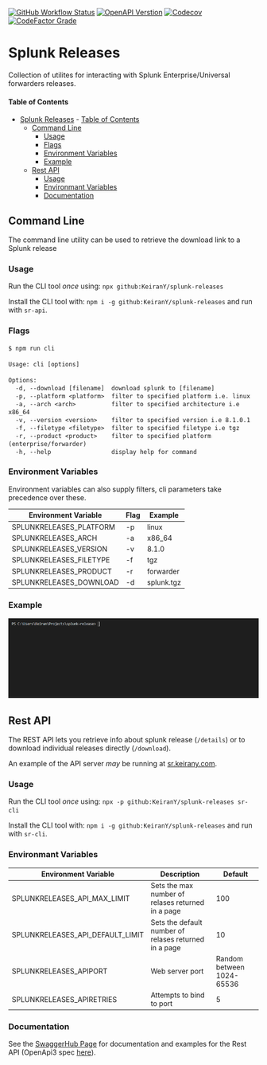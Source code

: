 [![GitHub Workflow Status](https://img.shields.io/github/workflow/status/KeiranY/splunk-releases/Jest%20&%20Codecov?logo=github)](https://github.com/KeiranY/splunk-releases/actions?query=workflow%3A%22Jest+%26+Codecov%22)
[![OpenAPI Verstion](https://img.shields.io/badge/dynamic/json?logo=openapi-initiative&logoColor=FFFFFF&color=success&label=OpenAPI&query=defaultVersion&url=https%3A%2F%2Fapp.swaggerhub.com%2Fapiproxy%2Fregistry%2FKeiranY%2Fsplunk-releases%2F.meta)](https://app.swaggerhub.com/apis-docs/KeiranY/splunk-releases)
[![Codecov](https://img.shields.io/codecov/c/github/KeiranY/splunk-releases)](https://codecov.io/gh/KeiranY/splunk-releases)
[![CodeFactor Grade](https://img.shields.io/codefactor/grade/github/KeiranY/splunk-releases)](https://www.codefactor.io/repository/github/keirany/splunk-releases)

# Splunk Releases

Collection of utilites for interacting with Splunk Enterprise/Universal forwarders releases.

#### Table of Contents
- [Splunk Releases](#splunk-releases)
      - [Table of Contents](#table-of-contents)
  - [Command Line](#command-line)
    - [Usage](#usage)
    - [Flags](#flags)
    - [Environment Variables](#environment-variables)
    - [Example](#example)
  - [Rest API](#rest-api)
    - [Usage](#usage-1)
    - [Environmant Variables](#environmant-variables)
    - [Documentation](#documentation)

## Command Line

The command line utility can be used to retrieve the download link to a Splunk release

### Usage

Run the CLI tool *once* using: `npx github:KeiranY/splunk-releases`

Install the CLI tool with: `npm i -g github:KeiranY/splunk-releases` and run with `sr-api`.

### Flags
```
$ npm run cli

Usage: cli [options]

Options:
  -d, --download [filename]  download splunk to [filename]
  -p, --platform <platform>  filter to specified platform i.e. linux
  -a, --arch <arch>          filter to specified architecture i.e x86_64
  -v, --version <version>    filter to specified version i.e 8.1.0.1
  -f, --filetype <filetype>  filter to specified filetype i.e tgz
  -r, --product <product>    filter to specified platform (enterprise/forwarder)
  -h, --help                 display help for command
```

### Environment Variables

Environment variables can also supply filters, cli parameters take precedence over these.

| Environment Variable      | Flag | Example   |
| ------------------------- | ---- | --------- |
| SPLUNKRELEASES_PLATFORM   | -p   | linux     |
| SPLUNKRELEASES_ARCH       | -a   | x86_64    |
| SPLUNKRELEASES_VERSION    | -v   | 8.1.0     |
| SPLUNKRELEASES_FILETYPE   | -f   | tgz       |
| SPLUNKRELEASES_PRODUCT    | -r   | forwarder |
| SPLUNKRELEASES_DOWNLOAD   | -d   | splunk.tgz|

### Example
![Example of using the splunk releases CLI command](./cli-example.gif)


## Rest API

The REST API lets you retrieve info about splunk release (`/details`) or to download individual releases directly (`/download`).

An example of the API server *may* be running at [sr.keirany.com](https://sr.keirany.com/details?limit=1).

### Usage

Run the CLI tool *once* using: `npx -p github:KeiranY/splunk-releases sr-cli`

Install the CLI tool with: `npm i -g github:KeiranY/splunk-releases` and run with `sr-cli`.

### Environmant Variables

| Environment Variable | Description     | Default   |
| --- | --- | --- |
| SPLUNKRELEASES_API_MAX_LIMIT | Sets the max number of relases returned in a page | 100 |
| SPLUNKRELEASES_API_DEFAULT_LIMIT | Sets the default number of relases returned in a page | 10 |
| SPLUNKRELEASES_APIPORT | Web server port | Random between 1024-65536 |
| SPLUNKRELEASES_APIRETRIES | Attempts to bind to port |5 |

### Documentation

See the [SwaggerHub Page](https://app.swaggerhub.com/apis-docs/KeiranY/splunk-releases) for documentation and examples for the Rest API (OpenApi3 spec [here](https://app.swaggerhub.com/apis/KeiranY/splunk-releases)).

